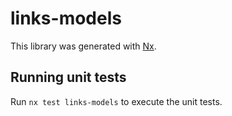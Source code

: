 # links-models

This library was generated with [Nx](https://nx.dev).

## Running unit tests

Run `nx test links-models` to execute the unit tests.
